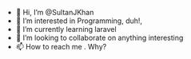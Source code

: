 - 👋 Hi, I’m @SultanJKhan
- 👀 I’m interested in Programming, duh!,
- 🌱 I’m currently learning laravel
- 💞️ I’m looking to collaborate on anything interesting
- 📫 How to reach me . Why?

<!---
SultanJKhan/SultanJKhan is a ✨ special ✨ repository because its `README.md` (this file) appears on your GitHub profile.
You can click the Preview link to take a look at your changes.
--->
